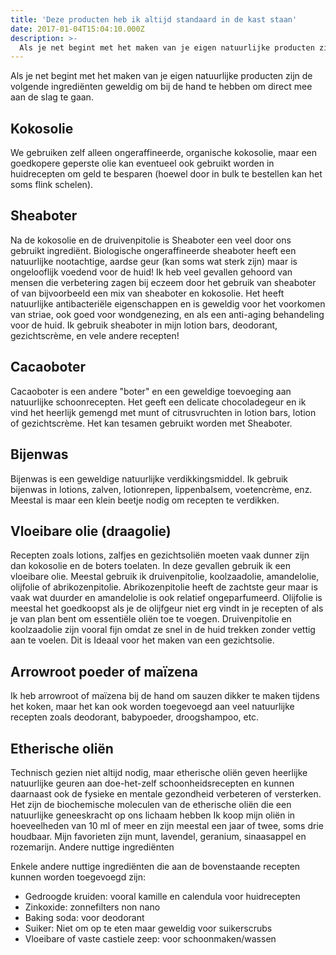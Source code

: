 ```yaml
---
title: 'Deze producten heb ik altijd standaard in de kast staan'
date: 2017-01-04T15:04:10.000Z
description: >-
  Als je net begint met het maken van je eigen natuurlijke producten zijn de volgende ingrediënten geweldig om bij de hand te hebben om direct mee aan de slag te gaan.
---
```


Als je net begint met het maken van je eigen natuurlijke producten zijn de volgende ingrediënten geweldig om bij de hand te hebben om direct mee aan de slag te gaan.

## Kokosolie
We gebruiken zelf alleen ongeraffineerde, organische kokosolie, maar een goedkopere geperste olie kan eventueel ook gebruikt worden in huidrecepten om geld te besparen (hoewel door in bulk te bestellen kan het soms flink schelen).

## Sheaboter
Na de kokosolie en de druivenpitolie is Sheaboter een veel door ons gebruikt ingrediënt. Biologische ongeraffineerde sheaboter heeft een natuurlijke nootachtige, aardse geur (kan soms wat sterk zijn) maar is ongelooflijk voedend voor de huid! Ik heb veel gevallen gehoord van mensen die verbetering zagen bij eczeem door het gebruik van sheaboter of van bijvoorbeeld een mix van sheaboter en kokosolie. Het heeft natuurlijke antibacteriële eigenschappen en is geweldig voor het voorkomen van striae, ook goed voor wondgenezing, en als een anti-aging behandeling voor de huid. Ik gebruik sheaboter in mijn lotion bars, deodorant, gezichtscrème, en vele andere recepten!

## Cacaoboter
Cacaoboter is een andere "boter" en een geweldige toevoeging aan natuurlijke schoonrecepten. Het geeft een delicate chocoladegeur en ik vind het heerlijk gemengd met munt of citrusvruchten in lotion bars, lotion of gezichtscrème. Het kan tesamen gebruikt worden met Sheaboter.

## Bijenwas
Bijenwas is een geweldige natuurlijke verdikkingsmiddel. Ik gebruik bijenwas in lotions, zalven, lotionrepen, lippenbalsem, voetencrème, enz. Meestal is maar een klein beetje nodig om recepten te verdikken.

## Vloeibare olie (draagolie)
Recepten zoals lotions, zalfjes en gezichtsoliën moeten vaak dunner zijn dan kokosolie en de boters toelaten. In deze gevallen gebruik ik een vloeibare olie. Meestal gebruik ik druivenpitolie, koolzaadolie, amandelolie, olijfolie of abrikozenpitolie. Abrikozenpitolie heeft de zachtste geur maar is vaak wat duurder en amandelolie is ook relatief ongeparfumeerd. Olijfolie is meestal het goedkoopst als je de olijfgeur niet erg vindt in je recepten of als je van plan bent om essentiële oliën toe te voegen. Druivenpitolie en koolzaadolie zijn vooral fijn omdat ze snel in de huid trekken zonder vettig aan te voelen. Dit is Ideaal voor het maken van een gezichtsolie.

## Arrowroot poeder of maïzena
Ik heb arrowroot of maïzena bij de hand om sauzen dikker te maken tijdens het koken, maar het kan ook worden toegevoegd aan veel natuurlijke recepten zoals deodorant, babypoeder, droogshampoo, etc.

## Etherische oliën

Technisch gezien niet altijd nodig, maar etherische oliën geven heerlijke natuurlijke geuren aan doe-het-zelf schoonheidsrecepten en kunnen daarnaast ook de fysieke en mentale gezondheid verbeteren of versterken. Het zijn de biochemische moleculen van de etherische oliën die een natuurlijke geneeskracht op ons lichaam hebben Ik koop mijn oliën in hoeveelheden van 10 ml of meer en zijn meestal een jaar of twee, soms drie houdbaar. Mijn favorieten zijn munt, lavendel, geranium, sinaasappel en rozemarijn.
Andere nuttige ingrediënten

Enkele andere nuttige ingrediënten die aan de bovenstaande recepten kunnen worden toegevoegd zijn:
-  Gedroogde kruiden: vooral kamille en calendula voor huidrecepten
-  Zinkoxide: zonnefilters non nano
-  Baking soda: voor deodorant
-  Suiker: Niet om op te eten maar geweldig voor suikerscrubs
-  Vloeibare of vaste castiele zeep: voor schoonmaken/wassen
